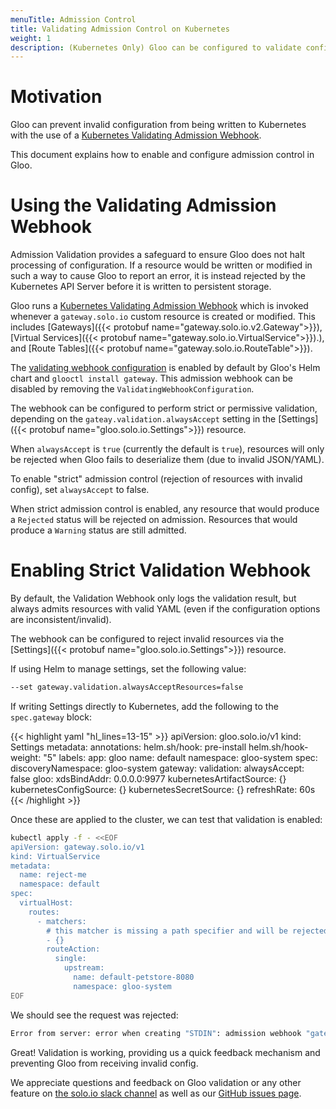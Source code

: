 ```yaml
---
menuTitle: Admission Control
title: Validating Admission Control on Kubernetes
weight: 1
description: (Kubernetes Only) Gloo can be configured to validate configuration before it is applied to the cluster. With validation enabled, any attempt to apply invalid configuration to the cluster will be rejected.
---
```


# Motivation

Gloo can prevent invalid configuration from being written to Kubernetes with the use of a [Kubernetes Validating Admission Webhook](https://kubernetes.io/docs/reference/access-authn-authz/extensible-admission-controllers/).

This document explains how to enable and configure admission control in Gloo.

# Using the Validating Admission Webhook

Admission Validation provides a safeguard to ensure Gloo does not halt processing of configuration. If a resource 
would be written or modified in such a way to cause Gloo to report an error, it is instead rejected by the Kubernetes 
API Server before it is written to persistent storage.

Gloo runs a [Kubernetes Validating Admission Webhook](https://kubernetes.io/docs/reference/access-authn-authz/extensible-admission-controllers/)
which is invoked whenever a `gateway.solo.io` custom resource is created or modified. This includes 
[Gateways]({{< protobuf name="gateway.solo.io.v2.Gateway">}}), 
[Virtual Services]({{< protobuf name="gateway.solo.io.VirtualService">}}).),
and [Route Tables]({{< protobuf name="gateway.solo.io.RouteTable">}}).

The [validating webhook configuration](https://github.com/solo-io/gloo/blob/master/install/helm/gloo/templates/5-gateway-validation-webhook-configuration.yaml) is enabled by default by Gloo's Helm chart and `glooctl install gateway`. This admission webhook can be disabled 
by removing the `ValidatingWebhookConfiguration`.

The webhook can be configured to perform strict or permissive validation, depending on the `gateay.validation.alwaysAccept` setting in the 
[Settings]({{< protobuf name="gloo.solo.io.Settings">}}) resource.

When `alwaysAccept` is `true` (currently the default is `true`), resources will only be rejected when Gloo fails to 
deserialize them (due to invalid JSON/YAML).

To enable "strict" admission control (rejection of resources with invalid config), set `alwaysAccept` to false.

When strict admission control is enabled, any resource that would produce a `Rejected` status will be rejected on admission.
Resources that would produce a `Warning` status are still admitted.

# Enabling Strict Validation Webhook 
 
By default, the Validation Webhook only logs the validation result, but always admits resources with valid YAML (even if the 
configuration options are inconsistent/invalid).

The webhook can be configured to reject invalid resources via the 
[Settings]({{< protobuf name="gloo.solo.io.Settings">}}) resource.

If using Helm to manage settings, set the following value:

```bash
--set gateway.validation.alwaysAcceptResources=false
```

If writing Settings directly to Kubernetes, add the following to the `spec.gateway` block:

{{< highlight yaml "hl_lines=13-15" >}}
apiVersion: gloo.solo.io/v1
kind: Settings
metadata:
  annotations:
    helm.sh/hook: pre-install
    helm.sh/hook-weight: "5"
  labels:
    app: gloo
  name: default
  namespace: gloo-system
spec:
  discoveryNamespace: gloo-system
  gateway:
    validation:
      alwaysAccept: false
  gloo:
    xdsBindAddr: 0.0.0.0:9977
  kubernetesArtifactSource: {}
  kubernetesConfigSource: {}
  kubernetesSecretSource: {}
  refreshRate: 60s
{{< /highlight >}}

Once these are applied to the cluster, we can test that validation is enabled:


```bash
kubectl apply -f - <<EOF
apiVersion: gateway.solo.io/v1
kind: VirtualService
metadata:
  name: reject-me
  namespace: default
spec:
  virtualHost:
    routes:
      - matchers:
        # this matcher is missing a path specifier and will be rejected
        - {}
        routeAction:
          single:
            upstream:
              name: default-petstore-8080
              namespace: gloo-system
EOF

```

We should see the request was rejected:

```bash
Error from server: error when creating "STDIN": admission webhook "gateway.gloo-system.svc" denied the request: resource incompatible with current Gloo snapshot: [Route Error: InvalidMatcherError. Reason: no path specifier provided]
```

Great! Validation is working, providing us a quick feedback mechanism and preventing Gloo from receiving invalid config. 

We appreciate questions and feedback on Gloo validation or any other feature on [the solo.io slack channel](https://slack.solo.io/) as well as our [GitHub issues page](https://github.com/solo-io/gloo).


